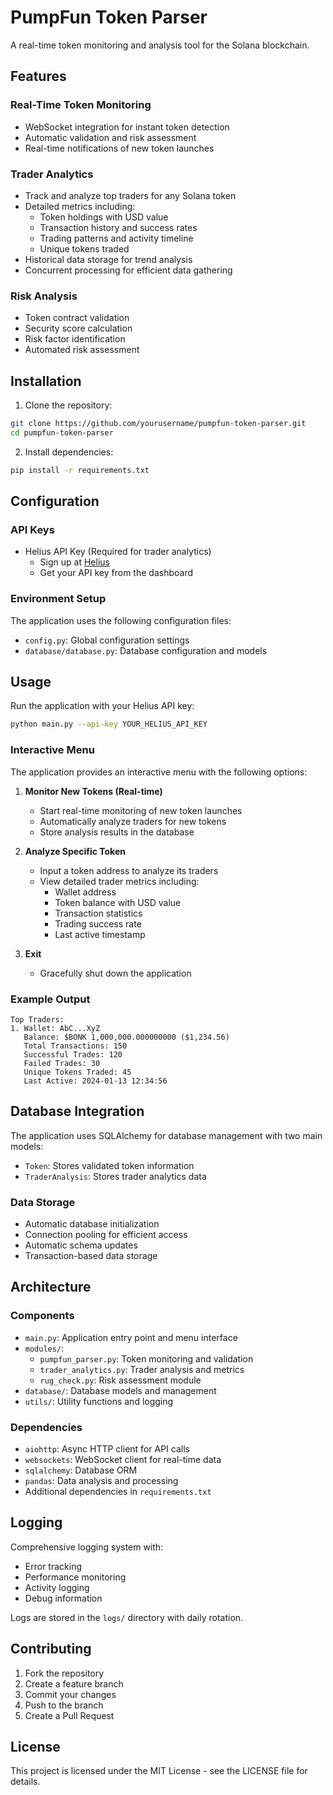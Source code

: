 # PumpFun Token Parser

A real-time token monitoring and analysis tool for the Solana blockchain.

## Features

### Real-Time Token Monitoring
- WebSocket integration for instant token detection
- Automatic validation and risk assessment
- Real-time notifications of new token launches

### Trader Analytics
- Track and analyze top traders for any Solana token
- Detailed metrics including:
  - Token holdings with USD value
  - Transaction history and success rates
  - Trading patterns and activity timeline
  - Unique tokens traded
- Historical data storage for trend analysis
- Concurrent processing for efficient data gathering

### Risk Analysis
- Token contract validation
- Security score calculation
- Risk factor identification
- Automated risk assessment

## Installation

1. Clone the repository:
```bash
git clone https://github.com/yourusername/pumpfun-token-parser.git
cd pumpfun-token-parser
```

2. Install dependencies:
```bash
pip install -r requirements.txt
```

## Configuration

### API Keys
- Helius API Key (Required for trader analytics)
  - Sign up at [Helius](https://helius.xyz)
  - Get your API key from the dashboard

### Environment Setup
The application uses the following configuration files:
- `config.py`: Global configuration settings
- `database/database.py`: Database configuration and models

## Usage

Run the application with your Helius API key:
```bash
python main.py --api-key YOUR_HELIUS_API_KEY
```

### Interactive Menu
The application provides an interactive menu with the following options:

1. **Monitor New Tokens (Real-time)**
   - Start real-time monitoring of new token launches
   - Automatically analyze traders for new tokens
   - Store analysis results in the database

2. **Analyze Specific Token**
   - Input a token address to analyze its traders
   - View detailed trader metrics including:
     - Wallet address
     - Token balance with USD value
     - Transaction statistics
     - Trading success rate
     - Last active timestamp

3. **Exit**
   - Gracefully shut down the application

### Example Output
```
Top Traders:
1. Wallet: AbC...XyZ
   Balance: $BONK 1,000,000.000000000 ($1,234.56)
   Total Transactions: 150
   Successful Trades: 120
   Failed Trades: 30
   Unique Tokens Traded: 45
   Last Active: 2024-01-13 12:34:56
```

## Database Integration

The application uses SQLAlchemy for database management with two main models:
- `Token`: Stores validated token information
- `TraderAnalysis`: Stores trader analytics data

### Data Storage
- Automatic database initialization
- Connection pooling for efficient access
- Automatic schema updates
- Transaction-based data storage

## Architecture

### Components
- `main.py`: Application entry point and menu interface
- `modules/`:
  - `pumpfun_parser.py`: Token monitoring and validation
  - `trader_analytics.py`: Trader analysis and metrics
  - `rug_check.py`: Risk assessment module
- `database/`: Database models and management
- `utils/`: Utility functions and logging

### Dependencies
- `aiohttp`: Async HTTP client for API calls
- `websockets`: WebSocket client for real-time data
- `sqlalchemy`: Database ORM
- `pandas`: Data analysis and processing
- Additional dependencies in `requirements.txt`

## Logging

Comprehensive logging system with:
- Error tracking
- Performance monitoring
- Activity logging
- Debug information

Logs are stored in the `logs/` directory with daily rotation.

## Contributing

1. Fork the repository
2. Create a feature branch
3. Commit your changes
4. Push to the branch
5. Create a Pull Request

## License

This project is licensed under the MIT License - see the LICENSE file for details.